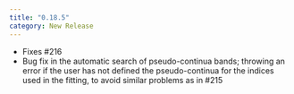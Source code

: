 ```yaml
---
title: "0.18.5"
category: New Release
---
```

- Fixes #216
- Bug fix in the automatic search of pseudo-continua bands; throwing an error if the user has not defined the pseudo-continua for the indices used in the fitting, to avoid similar problems as in #215
